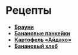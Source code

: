 # Рецепты

- [**Брауни**](brownie.md)
- [**Банановые панкейки**](puncakes.md)
- [**Картофель «Айдахо»**](ajdaho.md)
- [**Банановый хлеб**](banana_bread.md)
